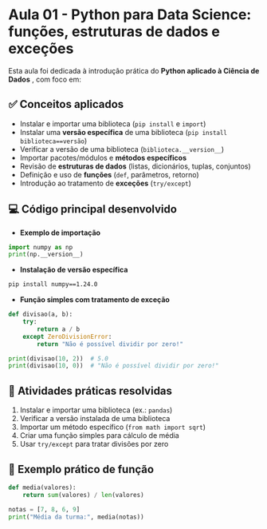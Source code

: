 
# Aula 01 - Python para Data Science: funções, estruturas de dados e exceções

Esta aula foi dedicada à introdução prática do  **Python aplicado à Ciência de Dados** , com foco em:

## ✅ Conceitos aplicados

* Instalar e importar uma biblioteca (`pip install` e `import`)
* Instalar uma **versão específica** de uma biblioteca (`pip install biblioteca==versão`)
* Verificar a versão de uma biblioteca (`biblioteca.__version__`)
* Importar pacotes/módulos e **métodos específicos**
* Revisão de **estruturas de dados** (listas, dicionários, tuplas, conjuntos)
* Definição e uso de **funções** (`def`, parâmetros, retorno)
* Introdução ao tratamento de **exceções** (`try/except`)

## 💻 Código principal desenvolvido

* **Exemplo de importação**

```python
import numpy as np
print(np.__version__)
```

* **Instalação de versão específica**

```bash
pip install numpy==1.24.0
```

* **Função simples com tratamento de exceção**

```python
def divisao(a, b):
    try:
        return a / b
    except ZeroDivisionError:
        return "Não é possível dividir por zero!"

print(divisao(10, 2))  # 5.0
print(divisao(10, 0))  # "Não é possível dividir por zero!"
```

## 🧠 Atividades práticas resolvidas

1. Instalar e importar uma biblioteca (ex.: `pandas`)
2. Verificar a versão instalada de uma biblioteca
3. Importar um método específico (`from math import sqrt`)
4. Criar uma função simples para cálculo de média
5. Usar `try/except` para tratar divisões por zero

## 📝 Exemplo prático de função

```python
def media(valores):
    return sum(valores) / len(valores)

notas = [7, 8, 6, 9]
print("Média da turma:", media(notas))
```
